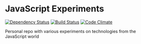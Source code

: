 # JavaScript Experiments

[![Dependency Status](https://david-dm.org/ne05ky/js-experiments.svg)](https://david-dm.org/ne05ky/js-experiments)
[![Build Status](https://travis-ci.org/NE05KY/js-experiments.svg?branch=master)](https://travis-ci.org/NE05KY/js-experiments)
[![Code Climate](https://codeclimate.com/github/NE05KY/js-experiments/badges/gpa.svg)](https://codeclimate.com/github/NE05KY/js-experiments)

Personal repo with various experiments on technologies from the JavaScript world
